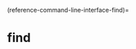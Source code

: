 (reference-command-line-interface-find)=
# find

<!--
The `multipass find` command without any argument will list the aliases you can use to launch instances with `multipass launch` on your system and associated version information, e.g.:

```{code-block} text
$ multipass find
multipass launch ...   Starts an instance of           Image version

